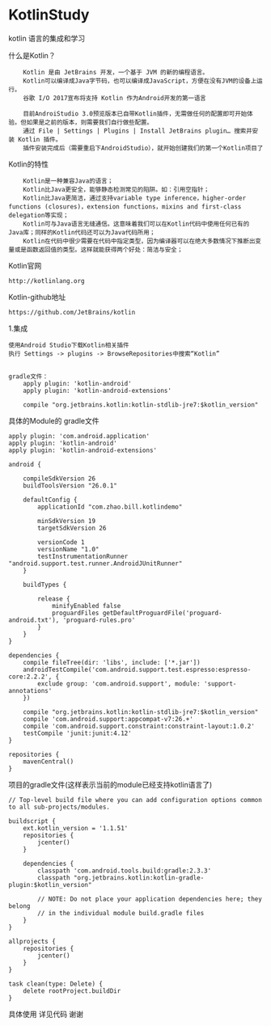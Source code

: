 # KotlinStudy

kotlin 语言的集成和学习

什么是Kotlin？

        Kotlin 是由 JetBrains 开发，一个基于 JVM 的新的编程语言。
        Kotlin可以编译成Java字节码，也可以编译成JavaScript，方便在没有JVM的设备上运行。
        谷歌 I/O 2017宣布将支持 Kotlin 作为Android开发的第一语言
        
        目前AndroiStudio 3.0预览版本已自带Kotlin插件，无需做任何的配置即可开始体验。但如果是之前的版本，则需要我们自行做些配置。
        通过 File | Settings | Plugins | Install JetBrains plugin… 搜索并安装 Kotlin 插件。   
        插件安装完成后（需要重启下AndroidStudio），就开始创建我们的第一个Kotlin项目了

Kotlin的特性

        Kotlin是一种兼容Java的语言；
        Kotlin比Java更安全，能够静态检测常见的陷阱。如：引用空指针；
        Kotlin比Java更简洁，通过支持variable type inference，higher-order functions (closures)，extension functions，mixins and first-class delegation等实现；
        Kotlin可与Java语言无缝通信。这意味着我们可以在Kotlin代码中使用任何已有的Java库；同样的Kotlin代码还可以为Java代码所用；
        Kotlin在代码中很少需要在代码中指定类型，因为编译器可以在绝大多数情况下推断出变量或是函数返回值的类型。这样就能获得两个好处：简洁与安全；

Kotlin官网 
    
    http://kotlinlang.org

Kotlin-github地址 

    https://github.com/JetBrains/kotlin


 1.集成
    
    使用Android Studio下载Kotlin相关插件
    执行 Settings -> plugins -> BrowseRepositories中搜索“Kotlin”
    
    
    gradle文件：
        apply plugin: 'kotlin-android'
        apply plugin: 'kotlin-android-extensions'
        
        compile "org.jetbrains.kotlin:kotlin-stdlib-jre7:$kotlin_version"
        
  
 具体的Module的 gradle文件
     
    apply plugin: 'com.android.application'
    apply plugin: 'kotlin-android'
    apply plugin: 'kotlin-android-extensions'
    
    android {
    
        compileSdkVersion 26
        buildToolsVersion "26.0.1"
    
        defaultConfig {
            applicationId "com.zhao.bill.kotlindemo"
    
            minSdkVersion 19
            targetSdkVersion 26
    
            versionCode 1
            versionName "1.0"
            testInstrumentationRunner "android.support.test.runner.AndroidJUnitRunner"
        }
    
        buildTypes {
    
            release {
                minifyEnabled false
                proguardFiles getDefaultProguardFile('proguard-android.txt'), 'proguard-rules.pro'
            }
        }
    }
    
    dependencies {
        compile fileTree(dir: 'libs', include: ['*.jar'])
        androidTestCompile('com.android.support.test.espresso:espresso-core:2.2.2', {
            exclude group: 'com.android.support', module: 'support-annotations'
        })
    
        compile "org.jetbrains.kotlin:kotlin-stdlib-jre7:$kotlin_version"
        compile 'com.android.support:appcompat-v7:26.+'
        compile 'com.android.support.constraint:constraint-layout:1.0.2'
        testCompile 'junit:junit:4.12'
    }
    
    repositories {
        mavenCentral()
    }


 项目的gradle文件(这样表示当前的module已经支持kotlin语言了)
 
    // Top-level build file where you can add configuration options common to all sub-projects/modules.
    
    buildscript {
        ext.kotlin_version = '1.1.51'
        repositories {
            jcenter()
        }
        
        dependencies {
            classpath 'com.android.tools.build:gradle:2.3.3'
            classpath "org.jetbrains.kotlin:kotlin-gradle-plugin:$kotlin_version"
    
            // NOTE: Do not place your application dependencies here; they belong
            // in the individual module build.gradle files
        }
    }
    
    allprojects {
        repositories {
            jcenter()
        }
    }
    
    task clean(type: Delete) {
        delete rootProject.buildDir
    }
    
具体使用  详见代码  谢谢